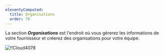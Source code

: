 ```yaml
---
eleventyComputed:
  title: Organisations
  order: 70
---
```

La section ***Organisations*** est l'endroit où vous gérerez les informations de votre fournisseur et créerez des organisations pour votre équipe.  

![!!Cloud4078](https://webdevolutions.azureedge.net/docs/fr/cloud/Cloud4078.png) 